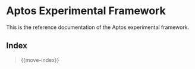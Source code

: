 # Aptos Experimental Framework

This is the reference documentation of the Aptos experimental framework.

## Index

> {{move-index}}

